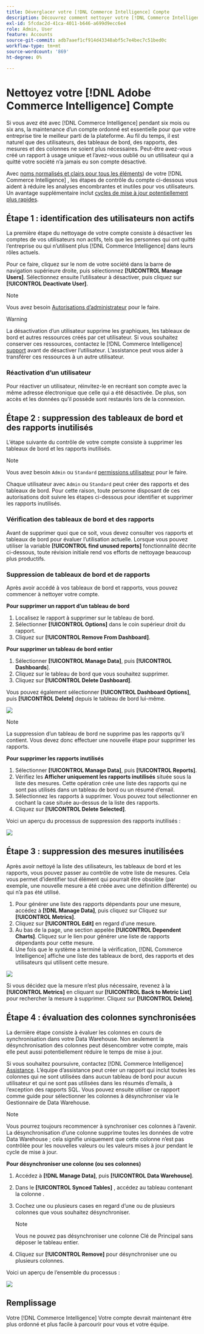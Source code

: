 ```yaml
---
title: Déverglacer votre [!DNL Commerce Intelligence] Compte
description: Découvrez comment nettoyer votre [!DNL Commerce Intelligence] compte .
exl-id: 5fcdac2d-41ca-4011-b646-a699d9ecc6e4
role: Admin, User
feature: Accounts
source-git-commit: adb7aaef1cf914d43348abf5c7e4bec7c51bed0c
workflow-type: tm+mt
source-wordcount: '869'
ht-degree: 0%

---
```


# Nettoyez votre [!DNL Adobe Commerce Intelligence] Compte

Si vous avez été avec [!DNL Commerce Intelligence] pendant six mois ou six ans, la maintenance d’un compte ordonné est essentielle pour que votre entreprise tire le meilleur parti de la plateforme. Au fil du temps, il est naturel que des utilisateurs, des tableaux de bord, des rapports, des mesures et des colonnes ne soient plus nécessaires. Peut-être avez-vous créé un rapport à usage unique et l’avez-vous oublié ou un utilisateur qui a quitté votre société n’a jamais eu son compte désactivé.

Avec [noms normalisés et clairs pour tous les éléments](../best-practices/naming-elements.md)) de votre [!DNL Commerce Intelligence] , les étapes de contrôle du compte ci-dessous vous aident à réduire les analyses encombrantes et inutiles pour vos utilisateurs. Un avantage supplémentaire inclut [cycles de mise à jour potentiellement plus rapides](../best-practices/reduce-update-cycle-time.md).

## Étape 1 : identification des utilisateurs non actifs

La première étape du nettoyage de votre compte consiste à désactiver les comptes de vos utilisateurs non actifs, tels que les personnes qui ont quitté l’entreprise ou qui n’utilisent plus [!DNL Commerce Intelligence] dans leurs rôles actuels.

Pour ce faire, cliquez sur le nom de votre société dans la barre de navigation supérieure droite, puis sélectionnez **[!UICONTROL Manage Users]**. Sélectionnez ensuite l’utilisateur à désactiver, puis cliquez sur **[!UICONTROL Deactivate User]**.

>[!NOTE]
>
>Vous avez besoin [Autorisations d’administrateur](../administrator/user-management/user-management.md) pour le faire.

>[!WARNING]
>
>La désactivation d’un utilisateur supprime les graphiques, les tableaux de bord et autres ressources créés par cet utilisateur. Si vous souhaitez conserver ces ressources, contactez le [!DNL Commerce Intelligence] [support](../guide-overview.md#Submitting-a-Support-Ticket) avant de désactiver l’utilisateur. L’assistance peut vous aider à transférer ces ressources à un autre utilisateur.

### Réactivation d’un utilisateur

Pour réactiver un utilisateur, réinvitez-le en recréant son compte avec la même adresse électronique que celle qui a été désactivée. De plus, son accès et les données qu’il possède sont restaurés lors de la connexion.

## Étape 2 : suppression des tableaux de bord et des rapports inutilisés

L’étape suivante du contrôle de votre compte consiste à supprimer les tableaux de bord et les rapports inutilisés.

>[!NOTE]
>
>Vous avez besoin `Admin` ou `Standard` [permissions utilisateur](../administrator/user-management/user-management.md) pour le faire.

Chaque utilisateur avec `Admin` ou `Standard` peut créer des rapports et des tableaux de bord. Pour cette raison, toute personne disposant de ces autorisations doit suivre les étapes ci-dessous pour identifier et supprimer les rapports inutilisés.

### Vérification des tableaux de bord et des rapports

Avant de supprimer quoi que ce soit, vous devez consulter vos rapports et tableaux de bord pour évaluer l’utilisation actuelle. Lorsque vous pouvez utiliser la variable **[!UICONTROL find unused reports]** fonctionnalité décrite ci-dessous, toute révision initiale rend vos efforts de nettoyage beaucoup plus productifs.

### Suppression de tableaux de bord et de rapports

Après avoir accédé à vos tableaux de bord et rapports, vous pouvez commencer à nettoyer votre compte.

**Pour supprimer un rapport d’un tableau de bord**

1. Localisez le rapport à supprimer sur le tableau de bord.
1. Sélectionner **[!UICONTROL Options]** dans le coin supérieur droit du rapport.
1. Cliquez sur **[!UICONTROL Remove From Dashboard]**.

**Pour supprimer un tableau de bord entier**

1. Sélectionner **[!UICONTROL Manage Data]**, puis **[!UICONTROL Dashboards**].
1. Cliquez sur le tableau de bord que vous souhaitez supprimer.
1. Cliquez sur **[!UICONTROL Delete Dashboard]**.

Vous pouvez également sélectionner **[!UICONTROL Dashboard Options]**, puis **[!UICONTROL Delete]** depuis le tableau de bord lui-même.

![](../../mbi/assets/Delete_from_dashboard.png)

>[!NOTE]
>
>La suppression d’un tableau de bord ne supprime pas les rapports qu’il contient. Vous devez donc effectuer une nouvelle étape pour supprimer les rapports.

**Pour supprimer les rapports inutilisés**

1. Sélectionner **[!UICONTROL Manage Data]**, puis **[!UICONTROL Reports]**.
1. Vérifiez les **Afficher uniquement les rapports inutilisés** située sous la liste des mesures. Cette opération crée une liste des rapports qui ne sont pas utilisés dans un tableau de bord ou un résumé d’email.
1. Sélectionnez les rapports à supprimer. Vous pouvez tout sélectionner en cochant la case située au-dessus de la liste des rapports.
1. Cliquez sur **[!UICONTROL Delete Selected]**.

Voici un aperçu du processus de suppression des rapports inutilisés :

![](../../mbi/assets/unused_reports.png)

## Étape 3 : suppression des mesures inutilisées

Après avoir nettoyé la liste des utilisateurs, les tableaux de bord et les rapports, vous pouvez passer au contrôle de votre liste de mesures. Cela vous permet d’identifier tout élément qui pourrait être obsolète (par exemple, une nouvelle mesure a été créée avec une définition différente) ou qui n’a pas été utilisé.

1. Pour générer une liste des rapports dépendants pour une mesure, accédez à **[!DNL Manage Data]**, puis cliquez sur Cliquez sur **[!UICONTROL Metrics]**.
1. Cliquez sur **[!UICONTROL Edit]** en regard d’une mesure.
1. Au bas de la page, une section appelée **[!UICONTROL Dependent Charts]**. Cliquez sur le lien pour générer une liste de rapports dépendants pour cette mesure.
1. Une fois que le système a terminé la vérification, [!DNL Commerce Intelligence] affiche une liste des tableaux de bord, des rapports et des utilisateurs qui utilisent cette mesure.

![](../../mbi/assets/report_dependecies.png)

Si vous décidez que la mesure n’est plus nécessaire, revenez à la **[!UICONTROL Metrics]** en cliquant sur **[!UICONTROL Back to Metric List]** pour rechercher la mesure à supprimer. Cliquez sur **[!UICONTROL Delete]**.

## Étape 4 : évaluation des colonnes synchronisées

La dernière étape consiste à évaluer les colonnes en cours de synchronisation dans votre Data Warehouse. Non seulement la désynchronisation des colonnes peut désencombrer votre compte, mais elle peut aussi potentiellement réduire le temps de mise à jour.

Si vous souhaitez poursuivre, contactez [!DNL Commerce Intelligence] [Assistance](../guide-overview.md#Submitting-a-Support-Ticket). L’équipe d’assistance peut créer un rapport qui inclut toutes les colonnes qui ne sont utilisées dans aucun tableau de bord pour aucun utilisateur et qui ne sont pas utilisées dans les résumés d’emails, à l’exception des rapports SQL. Vous pouvez ensuite utiliser ce rapport comme guide pour sélectionner les colonnes à désynchroniser via le Gestionnaire de Data Warehouse.

>[!NOTE]
>
>Vous pourrez toujours recommencer à synchroniser ces colonnes à l’avenir. La désynchronisation d’une colonne supprime toutes les données de votre Data Warehouse ; cela signifie uniquement que cette colonne n’est pas contrôlée pour les nouvelles valeurs ou les valeurs mises à jour pendant le cycle de mise à jour.

**Pour désynchroniser une colonne (ou ses colonnes)**

1. Accédez à **[!DNL Manage Data]**, puis **[!UICONTROL Data Warehouse]**.
1. Dans le **[!UICONTROL Synced Tables]** , accédez au tableau contenant la colonne .
1. Cochez une ou plusieurs cases en regard d’une ou de plusieurs colonnes que vous souhaitez désynchroniser.
   >[!NOTE]
   >
   >Vous ne pouvez pas désynchroniser une colonne Clé de Principal sans déposer le tableau entier.

1. Cliquez sur **[!UICONTROL Remove]** pour désynchroniser une ou plusieurs colonnes.

Voici un aperçu de l’ensemble du processus :

![](../../mbi/assets/drop_column.png)

## Remplissage

Votre [!DNL Commerce Intelligence] Votre compte devrait maintenant être plus ordonné et plus facile à parcourir pour vous et votre équipe.
